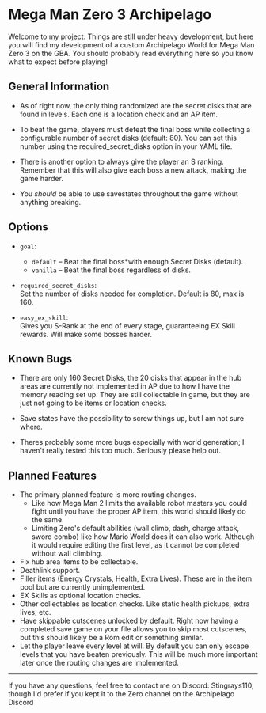 # Mega Man Zero 3 Archipelago

Welcome to my project. Things are still under heavy development, but here you will find my development of a custom Archipelago World for Mega Man Zero 3 on the GBA. You should probably read everything here so you know what to expect before playing!

## General Information
- As of right now, the only thing randomized are the secret disks that are found in levels. Each one is a location check and an AP item.

- To beat the game, players must defeat the final boss while collecting a configurable number of secret disks (default: 80). You can set this number using the required_secret_disks option in your YAML file.

- There is another option to always give the player an S ranking. Remember that this will also give each boss a new attack, making the game harder.

- You *should* be able to use savestates throughout the game without anything breaking.

## Options

- `goal`:  
  - `default` – Beat the final boss*with enough Secret Disks (default).
  - `vanilla` – Beat the final boss regardless of disks.

- `required_secret_disks`:  
  Set the number of disks needed for completion. Default is 80, max is 160.

- `easy_ex_skill`:  
  Gives you S-Rank at the end of every stage, guaranteeing EX Skill rewards. Will make some bosses harder.

## Known Bugs

- There are only 160 Secret Disks, the 20 disks that appear in the hub areas are currently not implemented in AP due to how I have the memory reading set up. They are still collectable in game, but they are just not going to be items or location checks.

- Save states have the possibility to screw things up, but I am not sure where.

- Theres probably some more bugs especially with world generation; I haven't really tested this too much. Seriously please help out.

## Planned Features
- The primary planned feature is more routing changes. 
  - Like how Mega Man 2 limits the available robot masters you could fight until you have the proper AP item, this world should likely do the same. 
  - Limiting Zero's default abilities (wall climb, dash, charge attack, sword combo) like how Mario World does it can also work. Although it would require editing the first level, as it cannot be completed without wall climbing.
- Fix hub area items to be collectable. 
- Deathlink support.
- Filler items (Energy Crystals, Health, Extra Lives). These are in the item pool but are currently unimplemented.
- EX Skills as optional location checks.
- Other collectables as location checks. Like static health pickups, extra lives, etc.
- Have skippable cutscenes unlocked by default. Right now having a completed save game on your file allows you to skip most cutscenes, but this should likely be a Rom edit or something similar.
- Let the player leave every level at will. By default you can only escape levels that you have beaten previously. This will be much more important later once the routing changes are implemented.

---
If you have any questions, feel free to contact me on Discord: Stingrays110, though I'd prefer if you kept it to the Zero channel on the Archipelago Discord
